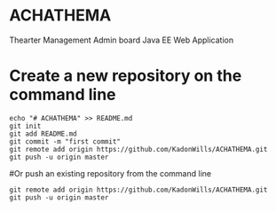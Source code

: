 # ACHATHEMA
Thearter Management Admin board Java EE Web Application

# Create a new repository on the command line

```
echo "# ACHATHEMA" >> README.md
git init
git add README.md
git commit -m "first commit"
git remote add origin https://github.com/KadonWills/ACHATHEMA.git
git push -u origin master
```

#Or push an existing repository from the command line
```
git remote add origin https://github.com/KadonWills/ACHATHEMA.git
git push -u origin master
```

